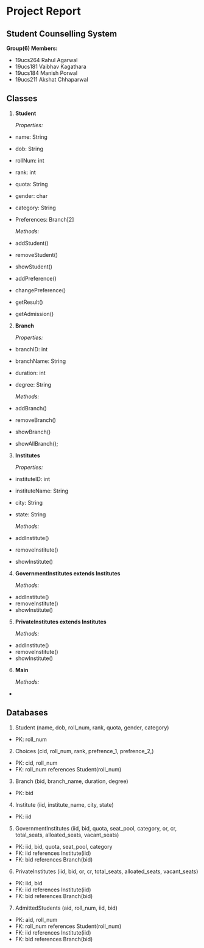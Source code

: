 # **Project Report**

## **Student Counselling System**

**Group(6) Members:**

- 19ucs264 Rahul Agarwal
- 19ucs181 Vaibhav Kagathara
- 19ucs184 Manish Porwal
- 19ucs211 Akshat Chhaparwal

## Classes

1. **Student**

    *Properties:*
- name: String
- dob: String
- rollNum: int
- rank: int
- quota: String
- gender: char
- category: String
- Preferences: Branch[2]

    *Methods:*
- addStudent()
- removeStudent()
- showStudent()
- addPreference()
- changePreference()
- getResult()
- getAdmission()

2. **Branch**

    *Properties:*
- branchID: int
- branchName: String
- duration: int
- degree: String

    *Methods:*
- addBranch()
- removeBranch()
- showBranch()
- showAllBranch();

3. **Institutes**

    *Properties:*
- instituteID: int
- instituteName: String
- city: String
- state: String

    *Methods:*
- addInstitute()
- removeInstitute()
- showInstitute()

4. **GovernmentInstitutes extends Institutes**

    *Methods:*
- addInstitute()
- removeInstitute()
- showInstitute()

5. **PrivateInstitutes extends Institutes**

    *Methods:*
- addInstitute()
- removeInstitute()
- showInstitute()

6. **Main**

    *Methods:*
- 

## **Databases**

1. Student (name, dob, roll_num, rank, quota, gender, category)
- PK: roll_num

2. Choices (cid, roll_num, rank, prefrence_1, prefrence_2,)
- PK: cid, roll_num
- FK: roll_num references Student(roll_num)

3. Branch (bid, branch_name, duration, degree)
- PK: bid

4. Institute (iid, institute_name, city, state)
- PK: iid

5. GovernmentInstitutes (iid, bid, quota, seat_pool, category, or, cr, total_seats, alloated_seats, vacant_seats)
- PK: iid, bid, quota, seat_pool, category
- FK: iid references Institute(iid)
- FK: bid references Branch(bid)

6. PrivateInstitutes (iid, bid, or, cr, total_seats, alloated_seats, vacant_seats)
- PK: iid, bid
- FK: iid references Institute(iid)
- FK: bid references Branch(bid)

7. AdmittedStudents (aid, roll_num, iid, bid)
- PK: aid, roll_num
- FK: roll_num references Student(roll_num)
- FK: iid references Institute(iid)
- FK: bid references Branch(bid)